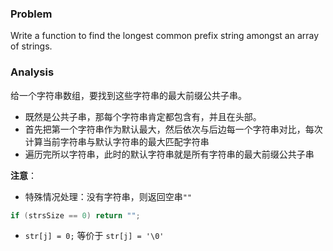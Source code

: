 ### Problem
Write a function to find the longest common prefix string amongst an array of strings.



### Analysis
给一个字符串数组，要找到这些字符串的最大前缀公共子串。

- 既然是公共子串，那每个字符串肯定都包含有，并且在头部。
- 首先把第一个字符串作为默认最大，然后依次与后边每一个字符串对比，每次计算当前字符串与默认字符串的最大匹配字符串
- 遍历完所以字符串，此时的默认字符串就是所有字符串的最大前缀公共子串


**注意**：
- 特殊情况处理：没有字符串，则返回空串`""`
``` cpp
if (strsSize == 0) return "";
```
- `str[j] = 0;` 等价于 `str[j] = '\0'`
